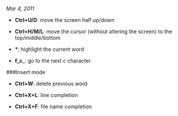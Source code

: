 _Mar 4, 2011_

* __Ctrl+U/D__: move the screen half up/down

* __Ctrl+H/M/L__: move the cursor (without altering the screen) to the top/middle/bottom

* __*__: highlight the current word

* __f_c___: go to the next _c_ character

###Insert mode
* __Ctrl+W__: delete previous word

* __Ctrl+X+L__: line completion

* __Ctrl+X+F__: file name completion

